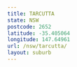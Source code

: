 ```yaml
---
title: TARCUTTA
state: NSW
postcode: 2652
latitude: -35.405064
longitude: 147.64961
url: /nsw/tarcutta/
layout: suburb
---
```

